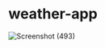 # weather-app

![Screenshot (493)](https://github.com/RajnishSarma/weather-app/assets/88705757/359a7a61-636d-4800-b2a2-8048612568fe)
